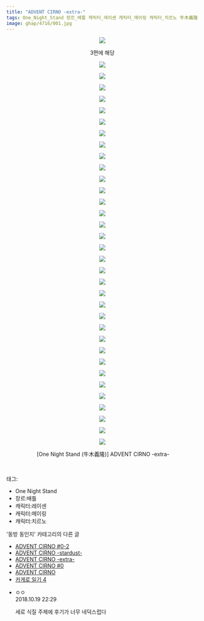 ```yaml
---
title: "ADVENT CIRNO -extra-"
tags: One_Night_Stand 장르_배틀 캐릭터_레이센 캐릭터_메이링 캐릭터_치르노 牛木義隆 동방_동인지
image: ghap/4716/001.jpg
---
```

<div class="article">
<p style="text-align: center; clear: none; float: none;"><img src="{{ site.nasurl }}/ghap/4716/001.jpg"/></p>
<p style="text-align: center; clear: none; float: none;">3편에 해당</p>
<p style="text-align: center; clear: none; float: none;"><img src="{{ site.nasurl }}/ghap/4716/002.jpg"/></p>
<p style="text-align: center; clear: none; float: none;"><img src="{{ site.nasurl }}/ghap/4716/003.jpg"/></p>
<p style="text-align: center; clear: none; float: none;"><img src="{{ site.nasurl }}/ghap/4716/004.jpg"/></p>
<p style="text-align: center; clear: none; float: none;"><img src="{{ site.nasurl }}/ghap/4716/005.jpg"/></p>
<p style="text-align: center; clear: none; float: none;"><img src="{{ site.nasurl }}/ghap/4716/006.jpg"/></p>
<p style="text-align: center; clear: none; float: none;"><img src="{{ site.nasurl }}/ghap/4716/007.jpg"/></p>
<p style="text-align: center; clear: none; float: none;"><img src="{{ site.nasurl }}/ghap/4716/008.jpg"/></p>
<p style="text-align: center; clear: none; float: none;"><img src="{{ site.nasurl }}/ghap/4716/009.jpg"/></p>
<p style="text-align: center; clear: none; float: none;"><img src="{{ site.nasurl }}/ghap/4716/010.jpg"/></p>
<p style="text-align: center; clear: none; float: none;"><img src="{{ site.nasurl }}/ghap/4716/011.jpg"/></p>
<p style="text-align: center; clear: none; float: none;"><img src="{{ site.nasurl }}/ghap/4716/012.jpg"/></p>
<p style="text-align: center; clear: none; float: none;"><img src="{{ site.nasurl }}/ghap/4716/013.jpg"/></p>
<p style="text-align: center; clear: none; float: none;"><img src="{{ site.nasurl }}/ghap/4716/014.jpg"/></p>
<p style="text-align: center; clear: none; float: none;"><img src="{{ site.nasurl }}/ghap/4716/015.jpg"/></p>
<p style="text-align: center; clear: none; float: none;"><img src="{{ site.nasurl }}/ghap/4716/016.jpg"/></p>
<p style="text-align: center; clear: none; float: none;"><img src="{{ site.nasurl }}/ghap/4716/017.jpg"/></p>
<p style="text-align: center; clear: none; float: none;"><img src="{{ site.nasurl }}/ghap/4716/018.jpg"/></p>
<p style="text-align: center; clear: none; float: none;"><img src="{{ site.nasurl }}/ghap/4716/019.jpg"/></p>
<p style="text-align: center; clear: none; float: none;"><img src="{{ site.nasurl }}/ghap/4716/020.jpg"/></p>
<p style="text-align: center; clear: none; float: none;"><img src="{{ site.nasurl }}/ghap/4716/021.jpg"/></p>
<p style="text-align: center; clear: none; float: none;"><img src="{{ site.nasurl }}/ghap/4716/022.jpg"/></p>
<p style="text-align: center; clear: none; float: none;"><img src="{{ site.nasurl }}/ghap/4716/023.jpg"/></p>
<p style="text-align: center; clear: none; float: none;"><img src="{{ site.nasurl }}/ghap/4716/024.jpg"/></p>
<p style="text-align: center; clear: none; float: none;"><img src="{{ site.nasurl }}/ghap/4716/025.jpg"/></p>
<p style="text-align: center; clear: none; float: none;"><img src="{{ site.nasurl }}/ghap/4716/026.jpg"/></p>
<p style="text-align: center; clear: none; float: none;"><img src="{{ site.nasurl }}/ghap/4716/027.jpg"/></p>
<p style="text-align: center; clear: none; float: none;"><img src="{{ site.nasurl }}/ghap/4716/028.jpg"/></p>
<p style="text-align: center; clear: none; float: none;"><img src="{{ site.nasurl }}/ghap/4716/029.jpg"/></p>
<p style="text-align: center; clear: none; float: none;"><img src="{{ site.nasurl }}/ghap/4716/030.jpg"/></p>
<p style="text-align: center; clear: none; float: none;"><img src="{{ site.nasurl }}/ghap/4716/031.jpg"/></p>
<p style="text-align: center; clear: none; float: none;"><img src="{{ site.nasurl }}/ghap/4716/032.jpg"/></p>
<p style="text-align: center; clear: none; float: none;"><img src="{{ site.nasurl }}/ghap/4716/033.jpg"/></p>
<p style="text-align: center; clear: none; float: none;"><img src="{{ site.nasurl }}/ghap/4716/034.jpg"/></p>
<p style="text-align: center; clear: none; float: none;"><img src="{{ site.nasurl }}/ghap/4716/035.jpg"/></p>
<p style="text-align: center; clear: none; float: none;"> [One Night Stand (牛木義隆)] ADVENT CIRNO -extra-</p>
<p><br/></p>
</div><div class="tagTrail">
<p>태그: </p>
<ul>
<li>One Night Stand</li>
<li>장르:배틀</li>
<li>캐릭터:레이센</li>
<li>캐릭터:메이링</li>
<li>캐릭터:치르노</li>
</ul>
</div><div class="another">
<p>'동방 동인지' 카테고리의 다른 글</p>
<ul>
<li><a href="/2018-09-25-ghap_4718">ADVENT CIRNO #0-2</a></li>
<li><a href="/2018-09-25-ghap_4717">ADVENT CIRNO -stardust-</a></li>
<li><a href="/2018-09-25-ghap_4716">ADVENT CIRNO -extra-</a></li>
<li><a href="/2018-09-25-ghap_4715">ADVENT CIRNO #0</a></li>
<li><a href="/2018-09-25-ghap_4714">ADVENT CIRNO</a></li>
<li><a href="/2018-09-16-ghap_4699">카게로 일기 4</a></li>
</ul>
</div><div class="cb_module cb_fluid">
<div class="cb_wrt cb_profile">
<div class="comment">
<ul>
<li class="cb_thumb_off" id="comment15358490">
<div class="cb_comment_area">
<div class="cb_info_area">
<div class="cb_section">
<span class="cb_nick_name">ㅇㅇ</span>
</div>
<div class="cb_section">
<span class="cb_date">2018.10.19 22:29 </span>
</div>
</div>
<div class="cb_dsc_comment">
<p class="cb_dsc">
											세로 식질 주제에 후기가 너무 네덕스럽다
										</p>
</div>
</div></li>
</ul>
</div>
</div><!-- commentList close -->
</div>